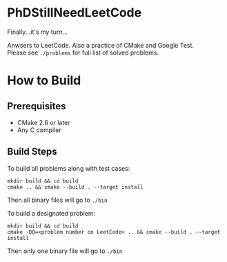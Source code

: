 # PhDStillNeedLeetCode

Finally...it's my turn...

Anwsers to LeetCode. Also a practice of CMake and Google Test.  
Please see `./problems` for full list of solved problems.

# How to Build

## Prerequisites
* CMake 2.6 or later
* Any C compiler

## Build Steps

To build all problems along with test cases:
```
mkdir build && cd build
cmake .. && cmake --build . --target install
```
Then all binary files will go to `./bin`  

To build a designated problem:
```
mkdir build && cd build
cmake -DQ=<problem number on LeetCode> .. && cmake --build . --target install
```
Then only one binary file will go to `./bin`  